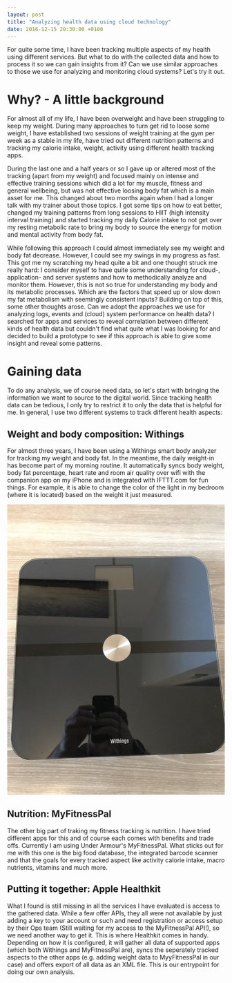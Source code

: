 ```yaml
---
layout: post
title: "Analyzing health data using cloud technology"
date: 2016-12-15 20:30:00 +0100
---
```


For quite some time, I have been tracking multiple aspects of my health using different services. But what to do with the collected data and how to process it so we can gain insights from it? Can we use similar approaches to those we use for analyzing and monitoring cloud systems? Let's try it out.

# Why? - A little background
For almost all of my life, I have been overweight and have been struggling to keep my weight. During many approaches to turn get rid to loose some weight, I have established two sessions of weight training at the gym per week as a stable in my life, have tried out different nutrition patterns and tracking my calorie intake, weight, activity using different health tracking apps.

During the last one and a half years or so I gave up or altered most of the tracking (apart from my weight) and focused mainly on intense and effective training sessions which did a lot for my muscle, fitness and general wellbeing, but was not effective loosing body fat which is a main asset for me. This changed about two months again when I had a longer talk with my trainer about those topics. I got some tips on how to eat better, changed my training patterns from long sessions to HIIT (high intensity interval training) and started tracking my daily Calorie intake to not get over my resting metabolic rate to bring my body to source the energy for motion and mental activity from body fat.

While following this approach I could almost immediately see my weight and body fat decrease. However, I could see my swings in my progress as fast. This got me my scratching my head quite a bit and one thought struck me really hard: I consider myself to have quite some understanding for cloud-, application- and server systems and how to methodically analyze and monitor them. However, this is not so true for understanding my body and its metabolic processes. Which are the factors that speed up or slow down my fat metabolism with seemingly consistent inputs? Building on top of this, some other thoughts arose. Can we adopt the approaches we use for analyzing logs, events and (cloud) system performance on health data? I searched for apps and services to reveal correlation between different kinds of health data but couldn't find what quite what I was looking for and decided to build a prototype to see if this approach is able to give some insight and reveal some patterns.

# Gaining data
To do any analysis, we of course need data, so let's start with bringing the information we want to source to the digital world. Since tracking health data can be tedious, I only try to restrict it to only the data that is helpful for me. In general, I use two different systems to track different health aspects:

## Weight and body composition: Withings
For almost three years, I have been using a Withings smart body analyzer for tracking my weight and body fat. In the meantime, the daily weight-in has become part of my morning routine. It automatically syncs body weight, body fat percentage, heart rate and room air quality over wifi with the companion app on my iPhone and is integrated with IFTTT.com for fun things. For example, it is able to change the color of the light in my bedroom (where it is located) based on the weight it just measured.

![Withings smart body analyzer](/pictures/withings-scale-top.jpg)

## Nutrition: MyFitnessPal
The other big part of traking my fitness tracking is nutrition. I have tried different apps for this and of course each comes with benefits and trade offs. Currently I am using Under Armour's MyFitnessPal. What sticks out for me with this one is the big food database, the integrated barcode scanner and that the goals for every tracked aspect like activity calorie intake, macro nutrients, vitamins and much more.

## Putting it together: Apple Healthkit
What I found is still missing in all the services I have evaluated is access to the gathered data. While a few offer APIs, they all were not available by just adding a key to your account or such and need registration or access setup by their Ops team (Still waiting for my access to the MyFitnessPal API!), so we need another way to get it. This is where Healthkit comes in handy. Depending on how it is configured, it will gather all data of supported apps (which both Withings and MyFitnessPal are), syncs the seperately tracked aspects to the other apps (e.g. adding weight data to MyyFitnessPal in our case) and offers export of all data as an XML file. This is our entrypoint for doing our own analysis.

